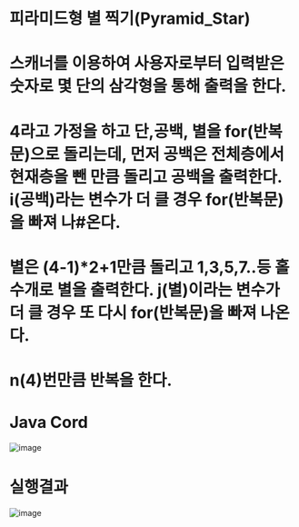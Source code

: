 # 피라미드형 별 찍기(Pyramid_Star)
# 스캐너를 이용하여 사용자로부터 입력받은 숫자로 몇 단의 삼각형을 통해 출력을 한다.
# 4라고 가정을 하고 단,공백, 별을 for(반복문)으로 돌리는데, 먼저 공백은 전체층에서 현재층을 뺀 만큼 돌리고 공백을 출력한다. i(공백)라는 변수가 더 클 경우 for(반복문)을 빠져 나#온다.
# 별은 (4-1)*2+1만큼 돌리고 1,3,5,7..등 홀수개로 별을 출력한다. j(별)이라는 변수가 더 클 경우 또 다시 for(반복문)을 빠져 나온다.
# n(4)번만큼 반복을 한다.

# Java Cord
![image](https://user-images.githubusercontent.com/122009563/224211109-c203ed4c-1090-4e41-a792-976347f92b7f.png)

# 실행결과
![image](https://user-images.githubusercontent.com/122009563/224196697-9d559022-2e10-4e85-8e7e-fda55dbdbf10.png)
